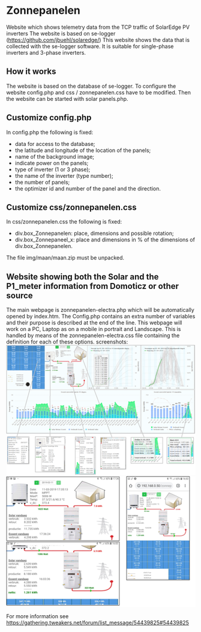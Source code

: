 # Zonnepanelen
Website which shows telemetry data from the TCP traffic of SolarEdge PV inverters
The website is based on se-logger (https://github.com/jbuehl/solaredge/)
This website shows the data that is collected with the se-logger software.
It is suitable for single-phase inverters and 3-phase inverters.

## How it works
The website is based on the database of se-logger.
To configure the website config.php and css / zonnepanelen.css have to be modified.
Then the website can be started with solar panels.php.

## Customize config.php
In config.php the following is fixed:
- data for access to the database;
- the latitude and longitude of the location of the panels;
- name of the background image;
- indicate power on the panels;
- type of inverter (1 or 3 phase);
- the name of the inverter (type number);
- the number of panels;
- the optimizer id and number of the panel and the direction.

## Customize css/zonnepanelen.css
In css/zonnepanelen.css the following is fixed:
- div.box_Zonnepanelen: place, dimensions and possible rotation;
- div.box_Zonnepaneel_x: place and dimensions in % of the dimensions of div.box_Zonnepanelen.

The file img/maan/maan.zip must be unpacked.


## Website showing both the Solar and the P1_meter information from Domoticz or other source
The main webpage is zonnepanelen-electra.php which will be automatically opened by index.htm.
The Config.php contains an extra number of variables and their purpose is described at the end of the line. This webpage will work on a PC, Laptop as on a mobile in portrait and Landscape.
This is handled by means of the zonnepanelen-electra.css file containing the definition for each of these options.
screenshots:</b>
  ![Alt text](/docs/zonnepanelen-electra_LT_new.PNG?raw=true "Laptop")
  ![Alt text](/docs/zonnepanelen-electra_Mobiel.jpg?raw=true "Mobile portrait")

For more information see https://gathering.tweakers.net/forum/list_message/54439825#54439825
